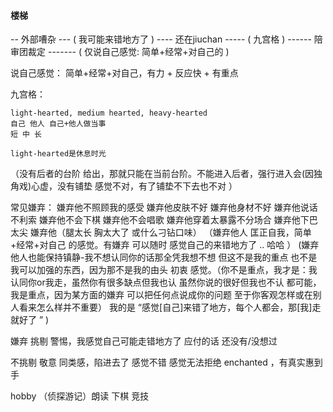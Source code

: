 
#### 楼梯

-- 外部嘈杂
--- ( 我可能来错地方了 )
---- 还在jiuchan
----- ( 九宫格 )
------ 陪审团裁定
------- ( 仅说自己感觉: 简单+经常+对自己的 )

说自己感觉：
简单+经常+对自己，有力 + 反应快 + 有重点

九宫格：
```
light-hearted, medium hearted, heavy-hearted
自己 他人 自己+他人做当事
短 中 长

light-hearted是休息时光
```


（没有后者的台阶 给出，那就只能在当前台阶。不能进入后者，强行进入会(因独角戏)心虚，没有铺垫 感觉不对，有了铺垫不下去也不对 ）

常见嫌弃：
嫌弃他不照顾我的感受
嫌弃他皮肤不好
嫌弃他身材不好
嫌弃他说话不利索
嫌弃他不会下棋
嫌弃他不会唱歌
嫌弃他穿着太暴露不分场合
嫌弃他下巴太尖
嫌弃他（腿太长 胸太大了 或什么刁钻口味）
（嫌弃他人 匡正自我，简单+经常+对自己 的感觉。有嫌弃 可以随时 感觉自己的来错地方了 .. 哈哈 ）
(嫌弃他人也能保持镇静-我不想认同你的话那全凭我想不想  但这不是我的重点 也不是我可以加强的东西，因为那不是我的由头 初衷 感觉。（你不是重点，我才是：我认同你or我走，虽然你有很多缺点但我也认 虽然你说的很好但我也不认 都可能，我是重点，因为某方面的嫌弃 可以把任何点说成你的问题  至于你客观怎样或在别人看来怎么样并不重要） 我的是 “感觉[自己]来错了地方，每个人都会，那[我]走就好了 ” )

嫌弃 挑剔 警惕，我感觉自己可能走错地方了 应付的话 还没有/没想过

不挑剔 敬意 同类感，陷进去了 感觉不错 感觉无法拒绝 enchanted ，有真实惠到手 

hobby （侦探游记）朗读 下棋 竞技 
